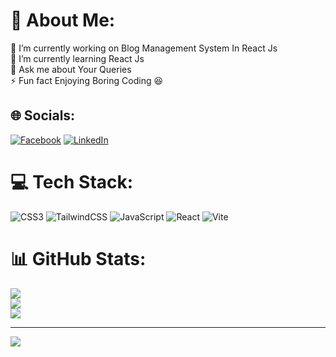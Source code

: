 # 💫 About Me:
🔭 I’m currently working on Blog Management System In React Js<br>🌱 I’m currently learning React Js<br>💬 Ask me about Your Queries <br>⚡ Fun fact Enjoying Boring Coding 😆


## 🌐 Socials:
[![Facebook](https://img.shields.io/badge/Facebook-%231877F2.svg?logo=Facebook&logoColor=white)](https://facebook.com/https://www.facebook.com/profile.php?id=100075501368068&mibextid=ZbWKwL) [![LinkedIn](https://img.shields.io/badge/LinkedIn-%230077B5.svg?logo=linkedin&logoColor=white)](https://linkedin.com/in/https://www.linkedin.com/in/bikram-gyawali-a545422b2) 

# 💻 Tech Stack:
![CSS3](https://img.shields.io/badge/css3-%231572B6.svg?style=for-the-badge&logo=css3&logoColor=white) ![TailwindCSS](https://img.shields.io/badge/tailwindcss-%2338B2AC.svg?style=for-the-badge&logo=tailwind-css&logoColor=white) ![JavaScript](https://img.shields.io/badge/javascript-%23323330.svg?style=for-the-badge&logo=javascript&logoColor=%23F7DF1E) ![React](https://img.shields.io/badge/react-%2320232a.svg?style=for-the-badge&logo=react&logoColor=%2361DAFB) ![Vite](https://img.shields.io/badge/vite-%23646CFF.svg?style=for-the-badge&logo=vite&logoColor=white)
# 📊 GitHub Stats:
![](https://github-readme-stats.vercel.app/api?username=coddingjourney&theme=radical&hide_border=true&include_all_commits=true&count_private=false)<br/>
![](https://github-readme-streak-stats.herokuapp.com/?user=coddingjourney&theme=radical&hide_border=true)<br/>
![](https://github-readme-stats.vercel.app/api/top-langs/?username=coddingjourney&theme=radical&hide_border=true&include_all_commits=true&count_private=false&layout=compact)

---
[![](https://visitcount.itsvg.in/api?id=coddingjourney&label=Profile%20Views&color=10&pretty=false)](https://visitcount.itsvg.in)

<!-- Proudly created with GPRM ( https://gprm.itsvg.in ) -->
